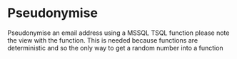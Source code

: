 # Pseudonymise
Pseudonymise an email address using a MSSQL TSQL function please note the view with the function. This is needed because functions are deterministic and so the only way to get a random number into a function
